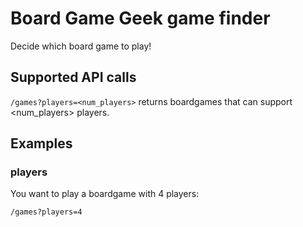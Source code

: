 # Board Game Geek game finder
Decide which board game to play!

## Supported API calls

`/games?players=<num_players>` returns boardgames that can support <num_players> players.

## Examples
### players

You want to play a boardgame with 4 players:

`/games?players=4`
